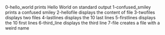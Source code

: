 0-hello_world prints Hello World on standard output
1-confused_smiley prints a confused smiley
2-hellofile displays the content of file
3-twofiles displays two files 
4-lastlines displays the 10 last lines
5-firstlines displays the 10 first lines
6-third_line displays the third line
7-file creates a file with a weird name
